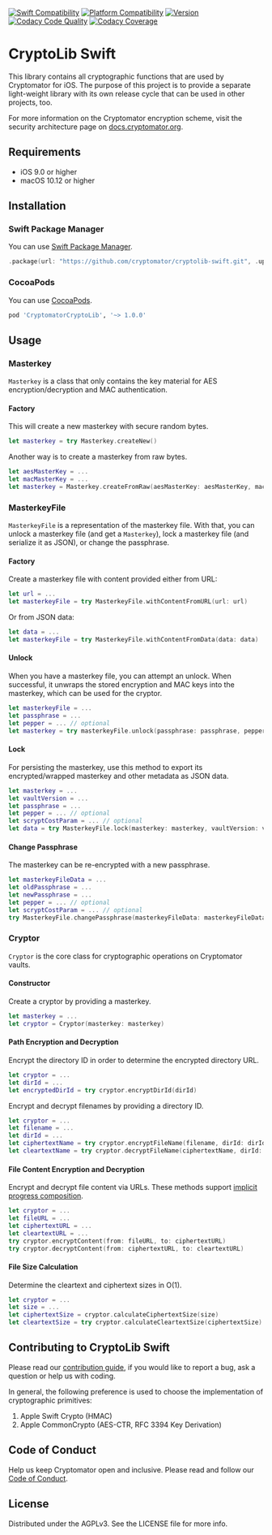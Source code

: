 [![Swift Compatibility](https://img.shields.io/endpoint?url=https%3A%2F%2Fswiftpackageindex.com%2Fapi%2Fpackages%2Fcryptomator%2Fcryptolib-swift%2Fbadge%3Ftype%3Dswift-versions)](https://swiftpackageindex.com/cryptomator/cryptolib-swift)
[![Platform Compatibility](https://img.shields.io/endpoint?url=https%3A%2F%2Fswiftpackageindex.com%2Fapi%2Fpackages%2Fcryptomator%2Fcryptolib-swift%2Fbadge%3Ftype%3Dplatforms)](https://swiftpackageindex.com/cryptomator/cryptolib-swift)
[![Version](http://img.shields.io/cocoapods/v/CryptomatorCryptoLib.svg)](https://cocoapods.org/pods/CryptomatorCryptoLib)
[![Codacy Code Quality](https://app.codacy.com/project/badge/Grade/dba85991a19942bab0d3d587522397ef)](https://www.codacy.com/gh/cryptomator/cryptolib-swift/dashboard)
[![Codacy Coverage](https://app.codacy.com/project/badge/Coverage/dba85991a19942bab0d3d587522397ef)](https://www.codacy.com/gh/cryptomator/cryptolib-swift/dashboard)

# CryptoLib Swift

This library contains all cryptographic functions that are used by Cryptomator for iOS. The purpose of this project is to provide a separate light-weight library with its own release cycle that can be used in other projects, too.

For more information on the Cryptomator encryption scheme, visit the security architecture page on [docs.cryptomator.org](https://docs.cryptomator.org/en/1.5/security/architecture/).

## Requirements

- iOS 9.0 or higher
- macOS 10.12 or higher

## Installation

### Swift Package Manager

You can use [Swift Package Manager](https://swift.org/package-manager/ "Swift Package Manager").

```swift
.package(url: "https://github.com/cryptomator/cryptolib-swift.git", .upToNextMinor(from: "1.0.0"))
```

### CocoaPods

You can use [CocoaPods](https://cocoapods.org/ "CocoaPods").

```ruby
pod 'CryptomatorCryptoLib', '~> 1.0.0'
```

## Usage

### Masterkey

`Masterkey` is a class that only contains the key material for AES encryption/decryption and MAC authentication. 

#### Factory

This will create a new masterkey with secure random bytes.

```swift
let masterkey = try Masterkey.createNew()
```

Another way is to create a masterkey from raw bytes.

```swift
let aesMasterKey = ...
let macMasterKey = ...
let masterkey = Masterkey.createFromRaw(aesMasterKey: aesMasterKey, macMasterKey: macMasterKey)
```

### MasterkeyFile

`MasterkeyFile` is a representation of the masterkey file. With that, you can unlock a masterkey file (and get a `Masterkey`), lock a masterkey file (and serialize it as JSON), or change the passphrase.

#### Factory

Create a masterkey file with content provided either from URL:

```swift
let url = ...
let masterkeyFile = try MasterkeyFile.withContentFromURL(url: url)
```

Or from JSON data:

```swift
let data = ...
let masterkeyFile = try MasterkeyFile.withContentFromData(data: data)
```

#### Unlock

When you have a masterkey file, you can attempt an unlock. When successful, it unwraps the stored encryption and MAC keys into the masterkey, which can be used for the cryptor.

```swift
let masterkeyFile = ...
let passphrase = ...
let pepper = ... // optional
let masterkey = try masterkeyFile.unlock(passphrase: passphrase, pepper: pepper)
```

#### Lock

For persisting the masterkey, use this method to export its encrypted/wrapped masterkey and other metadata as JSON data.

```swift
let masterkey = ...
let vaultVersion = ...
let passphrase = ...
let pepper = ... // optional
let scryptCostParam = ... // optional
let data = try MasterkeyFile.lock(masterkey: masterkey, vaultVersion: vaultVersion, passphrase: passphrase, pepper: pepper, scryptCostParam: scryptCostParam)
```

#### Change Passphrase

The masterkey can be re-encrypted with a new passphrase.

```swift
let masterkeyFileData = ...
let oldPassphrase = ...
let newPassphrase = ...
let pepper = ... // optional
let scryptCostParam = ... // optional
try MasterkeyFile.changePassphrase(masterkeyFileData: masterkeyFileData, oldPassphrase: oldPassphrase, newPassphrase: newPassphrase, pepper: pepper, scryptCostParam: scryptCostParam)
```

### Cryptor

`Cryptor` is the core class for cryptographic operations on Cryptomator vaults.

#### Constructor

Create a cryptor by providing a masterkey.

```swift
let masterkey = ...
let cryptor = Cryptor(masterkey: masterkey)
```

#### Path Encryption and Decryption

Encrypt the directory ID in order to determine the encrypted directory URL.

```swift
let cryptor = ...
let dirId = ...
let encryptedDirId = try cryptor.encryptDirId(dirId)
```

Encrypt and decrypt filenames by providing a directory ID.

```swift
let cryptor = ...
let filename = ...
let dirId = ...
let ciphertextName = try cryptor.encryptFileName(filename, dirId: dirId)
let cleartextName = try cryptor.decryptFileName(ciphertextName, dirId: dirId)
```

#### File Content Encryption and Decryption

Encrypt and decrypt file content via URLs. These methods support [implicit progress composition](https://developer.apple.com/documentation/foundation/progress#1661068).

```swift
let cryptor = ...
let fileURL = ...
let ciphertextURL = ...
let cleartextURL = ...
try cryptor.encryptContent(from: fileURL, to: ciphertextURL)
try cryptor.decryptContent(from: ciphertextURL, to: cleartextURL)
```

#### File Size Calculation

Determine the cleartext and ciphertext sizes in O(1).

```swift
let cryptor = ...
let size = ...
let ciphertextSize = cryptor.calculateCiphertextSize(size)
let cleartextSize = try cryptor.calculateCleartextSize(ciphertextSize)
```

## Contributing to CryptoLib Swift

Please read our [contribution guide](.github/CONTRIBUTING.md), if you would like to report a bug, ask a question or help us with coding.

In general, the following preference is used to choose the implementation of cryptographic primitives:

1. Apple Swift Crypto (HMAC)
2. Apple CommonCrypto (AES-CTR, RFC 3394 Key Derivation)

## Code of Conduct

Help us keep Cryptomator open and inclusive. Please read and follow our [Code of Conduct](.github/CODE_OF_CONDUCT.md).

## License

Distributed under the AGPLv3. See the LICENSE file for more info.
